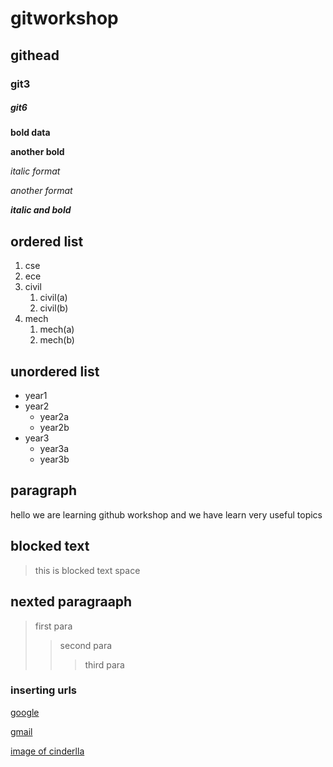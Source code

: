 # gitworkshop

## githead

### git3

##### git6 

**bold data**

__another bold__

*italic format*

_another format_

_**italic and bold**_

## ordered list
1. cse
2. ece
3. civil
   1. civil(a)
   2. civil(b)
4. mech
   1. mech(a)
   2. mech(b)
  
## unordered list
- year1
- year2
  * year2a
  * year2b
- year3
  * year3a
  * year3b

## paragraph
hello we are learning github workshop
and we have learn very useful topics

## blocked text
> this is blocked text space

## nexted paragraaph
> first para
>> second para
>>> third para

### inserting urls
[google](https://www.google.com/)

[gmail](https://www.gmail.com/)

[image of cinderlla](https://github.com/Pydimarri-Jahnavi/gitlearn/blob/main/download.jpg)
